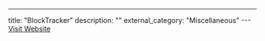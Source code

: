 ---
title: "BlockTracker"
description: ""
external_category: "Miscellaneous"
---[Visit Website](https://github.com/thisiskeanyvy/blocktracker)

